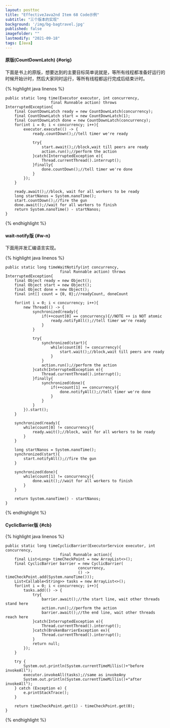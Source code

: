```yaml
---
layout: posttoc
title: "EffectiveJava2nd Item 68 Code示例"
subtitle: "三个版本的实现"
background: '/img/bg-bagtravel.jpg'
published: false
imagefolder: ""
lastmodify: "2021-09-18"
tags: [Java]
---
```


#### 原版(CountDownLatch) {#orig}

下面是书上的原版，想要达到的主要目标简单说就是，等所有线程都准备好运行的时候开始计时，然后大家同时运行，等所有线程都运行完成后结束计时。

{% highlight java linenos %}

    public static long time(Executor executor, int concurrency, 
                        final Runnable action) throws InterruptedException{
        final CountDownLatch ready = new CountDownLatch(concurrency);
        final CountDownLatch start = new CountDownLatch(1);
        final CountDownLatch done = new CountDownLatch(concurrency);
        for(int i = 0; i < concurrency; i++){
            executor.execute(() -> {
                ready.countDown();//tell timer we're ready
                
                try{
                    start.await();//block,wait till peers are ready
                    action.run();//perform the action
                }catch(InterruptedException e){
                    Thread.currentThread().interrupt();
                }finally{
                    done.countDown();//tell timer we're done
                }
            });
        }
        
        ready.await();//block, wait for all workers to be ready
        long startNanos = System.nanoTime();
        start.countDown();//fire the gun
        done.await();//wait for all workers to finish
        return System.nanoTime() - startNanos;
    }

{% endhighlight %}

#### wait-notify版 {#w-n}

下面用并发汇编语言实现。

{% highlight java linenos %}

    public static long timeWaitNotify(int concurrency, 
                            final Runnable action) throws InterruptedException{
        final Object ready = new Object();
        final Object start = new Object();
        final Object done = new Object();
        final int[] count = {0, 0};//readyCount, doneCount
        
        for(int i = 0; i < concurrency; i++){
            new Thread(() -> {
                synchronized(ready){
                    if(++count[0] == concurrency){//NOTE ++ is NOT atomic
                        ready.notifyAll();//tell timer we're ready
                    }
                }
                
                try{
                    synchronized(start){
                        while(count[0] != concurrency){
                            start.wait();//block,wait till peers are ready
                        }
                    }
                    action.run();//perform the action
                }catch(InterruptedException e){
                    Thread.currentThread().interrupt();
                }finally{
                    synchronized(done){
                        if(++count[1] == concurrency){
                            done.notifyAll();//tell timer we're done
                        }
                    }
                }
            }).start();
        }
        
        synchronized(ready){
            while(count[0] != concurrency){
                ready.wait();//block, wait for all workers to be ready
            }
        }
        
        long startNanos = System.nanoTime();
        synchronized(start){
            start.notifyAll();//fire the gun
        }
        
        synchronized(done){
            while(count[1] != concurrency){
                done.wait();//wait for all workers to finish
            }
        }
        
        return System.nanoTime() - startNanos;
    }

{% endhighlight %}

#### CyclicBarrier版 {#cb}

{% highlight java linenos %}

    public static long timeCyclicBarrier(ExecutorService executor, int concurrency, 
                            final Runnable action){
        final List<Long> timeCheckPoint = new ArrayList<>();
        final CyclicBarrier barrier = new CyclicBarrier(
                                    concurrency, 
                                    () -> timeCheckPoint.add(System.nanoTime()));
        List<Callable<String>> tasks = new ArrayList<>();
        for(int i = 0; i < concurrency; i++){
            tasks.add(() -> {
                try{
                    barrier.await();//the start line, wait other threads stand here
                    action.run();//perform the action
                    barrier.await();//the end line, wait other threads reach here
                }catch(InterruptedException e){
                    Thread.currentThread().interrupt(); 
                }catch(BrokenBarrierException ex){
                    Thread.currentThread().interrupt();
                }
                return null;
            });
        }
        
        try {
            System.out.println(System.currentTimeMillis()+"before invokeAll");
            executor.invokeAll(tasks);//same as invokeAny
            System.out.println(System.currentTimeMillis()+"after invokeAll");
        } catch (Exception e) {
            e.printStackTrace();
        }
        
        return timeCheckPoint.get(1) - timeCheckPoint.get(0);
    }

{% endhighlight %}